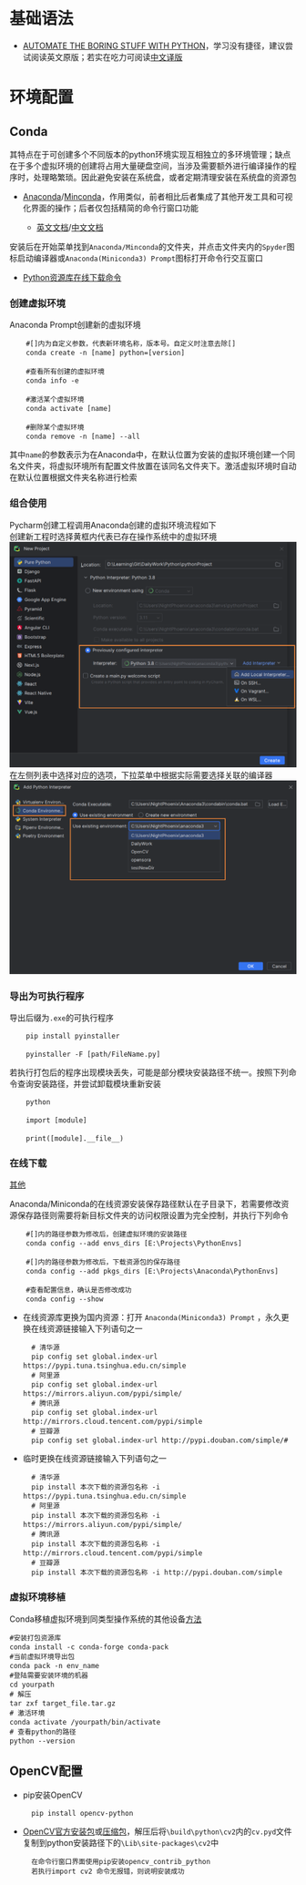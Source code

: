 # 基础语法
- [AUTOMATE THE BORING STUFF WITH PYTHON](https://automatetheboringstuff.com/2e/chapter0/)，学习没有捷径，建议尝试阅读英文原版；若实在吃力可阅读[中文译版](https://kdocs.cn/l/cvONqPjqwC5d)

# 环境配置

## Conda

其特点在于可创建多个不同版本的python环境实现互相独立的多环境管理；缺点在于多个虚拟环境的创建将占用大量硬盘空间，当涉及需要额外进行编译操作的程序时，处理略繁琐。因此避免安装在系统盘，或者定期清理安装在系统盘的资源包


- [Anaconda](https://www.anaconda.com/)/[Minconda](https://docs.conda.io/en/latest/miniconda.html)，作用类似，前者相比后者集成了其他开发工具和可视化界面的操作；后者仅包括精简的命令行窗口功能

	- [英文文档](https://docs.conda.io/projects/conda/en/latest/user-guide/index.html)/[中文文档](https://anaconda.org.cn/anaconda/user-guide/getting-started/)

安装后在开始菜单找到```Anaconda/Minconda```的文件夹，并点击文件夹内的```Spyder```图标启动编译器或```Anaconda(Miniconda3) Prompt```图标打开命令行交互窗口

- [Python资源库在线下载命令](https://www.runoob.com/w3cnote/python-pip-install-usage.html)

### 创建虚拟环境
Anaconda Prompt创建新的虚拟环境

        #[]内为自定义参数，代表新环境名称，版本号。自定义时注意去除[]
        conda create -n [name] python=[version]

        #查看所有创建的虚拟环境
        conda info -e 

        #激活某个虚拟环境
        conda activate [name]

        #删除某个虚拟环境
        conda remove -n [name] --all

其中```name```的参数表示为在Anaconda中，在默认位置为安装的虚拟环境创建一个同名文件夹，将虚拟环境所有配置文件放置在该同名文件夹下。激活虚拟环境时自动在默认位置根据文件夹名称进行检索

### 组合使用
Pycharm创建工程调用Anaconda创建的虚拟环境流程如下  
创建新工程时选择黄框内代表已存在操作系统中的虚拟环境
![](https://github.com/DigitalMediaRD/OpenCV/blob/main/res/001.png)
在左侧列表中选择对应的选项，下拉菜单中根据实际需要选择关联的编译器
![](https://github.com/DigitalMediaRD/OpenCV/blob/main/res/002.png)


### 导出为可执行程序

导出后缀为```.exe```的可执行程序

        pip install pyinstaller

        pyinstaller -F [path/FileName.py]

若执行打包后的程序出现模块丢失，可能是部分模块安装路径不统一。按照下列命令查询安装路径，并尝试卸载模块重新安装

        python

        import [module]

        print([module].__file__)

### 在线下载

[其他](https://blog.csdn.net/javastart/article/details/102563461)

Anaconda/Miniconda的在线资源安装保存路径默认在子目录下，若需要修改资源保存路径则需要将新目标文件夹的访问权限设置为完全控制，并执行下列命令

        #[]内的路径参数为修改后，创建虚拟环境的安装路径
        conda config --add envs_dirs [E:\Projects\PythonEnvs]

        #[]内的路径参数为修改后，下载资源包的保存路径
        conda config --add pkgs_dirs [E:\Projects\Anaconda\PythonEnvs]

        #查看配置信息，确认是否修改成功
        conda config --show

- 在线资源库更换为国内资源：打开 ```Anaconda(Miniconda3) Prompt``` ，永久更换在线资源链接输入下列语句之一

        # 清华源
        pip config set global.index-url https://pypi.tuna.tsinghua.edu.cn/simple
        # 阿里源
        pip config set global.index-url https://mirrors.aliyun.com/pypi/simple/
        # 腾讯源
        pip config set global.index-url http://mirrors.cloud.tencent.com/pypi/simple
        # 豆瓣源
        pip config set global.index-url http://pypi.douban.com/simple/# 

- 临时更换在线资源链接输入下列语句之一

        # 清华源
        pip install 本次下载的资源包名称 -i https://pypi.tuna.tsinghua.edu.cn/simple
        # 阿里源
        pip install 本次下载的资源包名称 -i https://mirrors.aliyun.com/pypi/simple/
        # 腾讯源
        pip install 本次下载的资源包名称 -i http://mirrors.cloud.tencent.com/pypi/simple
        # 豆瓣源
        pip install 本次下载的资源包名称 -i http://pypi.douban.com/simple


### 虚拟环境移植
Conda移植虚拟环境到同类型操作系统的其他设备[方法](https://blog.csdn.net/buweifeng/article/details/124733123?utm_medium=distribute.pc_relevant.none-task-blog-2~default~baidujs_baidulandingword~default-1-124733123-blog-115385868.t0_layer_searchtargeting_sa&spm=1001.2101.3001.4242.2&utm_relevant_index=3)

	#安装打包资源库
	conda install -c conda-forge conda-pack
	#当前虚拟环境导出包
	conda pack -n env_name
	#登陆需要安装环境的机器
	cd yourpath
	# 解压
	tar zxf target_file.tar.gz
	# 激活环境
	conda activate /yourpath/bin/activate 
	# 查看python的路径
	python --version





## OpenCV配置

- pip安装OpenCV

        pip install opencv-python

- [OpenCV官方安装包](https://opencv.org/releases/)或[压缩包](https://kdocs.cn/l/ciofIJvdWvrU)，解压后将```\build\python\cv2```内的```cv.pyd```文件复制到python安装路径下的```\Lib\site-packages\cv2```中

        在命令行窗口界面使用pip安装opencv_contrib_python
        若执行import cv2 命令无报错，则说明安装成功


